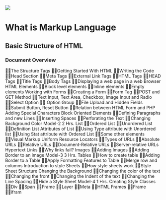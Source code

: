 <img src="https://www.ducatindia.com/images/logo.png">

# What is Markup Language
## Basic Structure of HTML
### Document Overview
 The Structure Tags
 Getting Started With HTML
 Writing the Code
 Head Section
 Meta Tags
 External Link Tags
 HTML Tags
 HEAD Tags
 Title Tags
 Body Tags
 Displaying a web page in a web Browser
HTML Elements
 Block level elements
 Inline elements
 Empty elements
Working with Forms
 Creating a Form
 Form Tag
 POST and GET Method
 Text Input, Text Area, Checkbox, Image Input and Radio
 Select Option
  Option Group
 File Upload and Hidden Fields
 Submit Button, Reset Button
 Relation between HTML Form and PHP
Adding Special Characters 
Block Oriented Elements
 Defining Paragraphs and new Lines
 Inserting Spaces
 Perforating the Text
 Changing Background Color
Model-2 2 Hrs.
List
 Ordered List
 Unordered List
 Definition List
Attributes of List
 Using Type attribute with Unordered list
 Using Stat attribute with Ordered List
 Some other elements
 Visual Markup
Uniform Resource Locators
 Types of URLs
 Absolute URLs
 Relative URLs
 Document-Relative URLs
 Server-relative URLs
Hypertext Links
 Why links fail?
Images
 Adding Images
 Adding Border to an image
Model-3 3 Hrs.
Tables
 How to create table
 Adding Border to a Table
 Apply Formatting Features to Table
 Merge row and columns
Introduction to style Sheets
 How style sheets work
 Style Sheet Structure
Changing the Background
 Changing the color of the text
 Changing the front
 Changing the Indent of the text
 Changing the Line Spacing
 Hide a Style Sheet
Model-4 1 Hrs.
Creating Style Classes
 Div
 Span
 Frame
 Layer
 Meta
 HTML Frames
 Frame
 ifram
